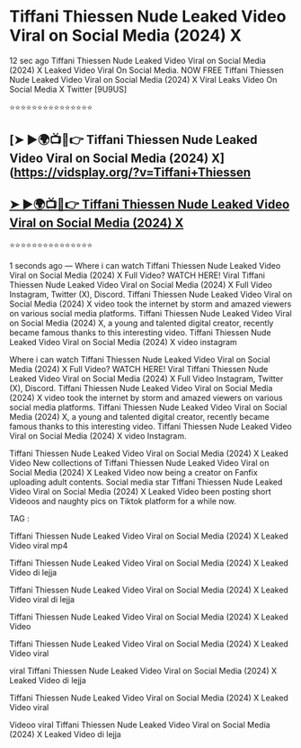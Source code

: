﻿# Tiffani Thiessen Nude Leaked Video Viral on Social Media (2024) X



12 sec ago Tiffani Thiessen Nude Leaked Video Viral on Social Media (2024) X Leaked Video Viral On Social Media. NOW FREE Tiffani Thiessen Nude Leaked Video Viral on Social Media (2024) X Viral Leaks Video On Social Media X Twitter [9U9US]

⭐⭐⭐⭐⭐⭐⭐⭐⭐⭐⭐⭐⭐⭐⭐

## [➤ ►🌍📺📱👉 Tiffani Thiessen Nude Leaked Video Viral on Social Media (2024) X](https://vidsplay.org/?v=Tiffani+Thiessen

## [➤ ►🌍📺📱👉 Tiffani Thiessen Nude Leaked Video Viral on Social Media (2024) X](https://vidsplay.org/?v=Tiffani+Thiessen)


⭐⭐⭐⭐⭐⭐⭐⭐⭐⭐⭐⭐⭐⭐⭐



1 seconds ago — Where i can watch Tiffani Thiessen Nude Leaked Video Viral on Social Media (2024) X Full Video? WATCH HERE! Viral Tiffani Thiessen Nude Leaked Video Viral on Social Media (2024) X Full Video Instagram, Twitter (X), Discord. Tiffani Thiessen Nude Leaked Video Viral on Social Media (2024) X video took the internet by storm and amazed viewers on various social media platforms. Tiffani Thiessen Nude Leaked Video Viral on Social Media (2024) X, a young and talented digital creator, recently became famous thanks to this interesting video. Tiffani Thiessen Nude Leaked Video Viral on Social Media (2024) X video instagram

Where i can watch Tiffani Thiessen Nude Leaked Video Viral on Social Media (2024) X Full Video? WATCH HERE! Viral Tiffani Thiessen Nude Leaked Video Viral on Social Media (2024) X Full Video Instagram, Twitter (X), Discord. Tiffani Thiessen Nude Leaked Video Viral on Social Media (2024) X video took the internet by storm and amazed viewers on various social media platforms. Tiffani Thiessen Nude Leaked Video Viral on Social Media (2024) X, a young and talented digital creator, recently became famous thanks to this interesting video. Tiffani Thiessen Nude Leaked Video Viral on Social Media (2024) X video Instagram.

Tiffani Thiessen Nude Leaked Video Viral on Social Media (2024) X Leaked Video New collections of Tiffani Thiessen Nude Leaked Video Viral on Social Media (2024) X Leaked Video now being a creator on Fanfix uploading adult contents. Social media star Tiffani Thiessen Nude Leaked Video Viral on Social Media (2024) X Leaked Video been posting short Videoos and naughty pics on Tiktok platform for a while now.

TAG :

 

Tiffani Thiessen Nude Leaked Video Viral on Social Media (2024) X Leaked Video viral mp4

 

Tiffani Thiessen Nude Leaked Video Viral on Social Media (2024) X Leaked Video di lejja

 

Tiffani Thiessen Nude Leaked Video Viral on Social Media (2024) X Leaked Video viral di lejja

 

Tiffani Thiessen Nude Leaked Video Viral on Social Media (2024) X Leaked Video

 

Tiffani Thiessen Nude Leaked Video Viral on Social Media (2024) X Leaked Video viral

 

viral Tiffani Thiessen Nude Leaked Video Viral on Social Media (2024) X Leaked Video di lejja

 

Tiffani Thiessen Nude Leaked Video Viral on Social Media (2024) X Leaked Video viral

 

Videoo viral Tiffani Thiessen Nude Leaked Video Viral on Social Media (2024) X Leaked Video di lejja